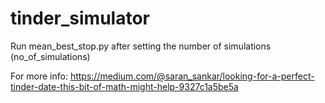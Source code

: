 # tinder_simulator
Run mean_best_stop.py after setting the number of simulations (no_of_simulations)

For more info: https://medium.com/@saran_sankar/looking-for-a-perfect-tinder-date-this-bit-of-math-might-help-9327c1a5be5a
